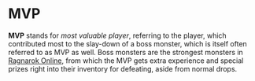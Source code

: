 # MVP

**MVP** stands for *most valuable player*, referring to the player, which contributed most to the slay-down of a boss
monster, which is itself often referred to as MVP as well. Boss monsters are the strongest monsters in
[Ragnarok Online](https://en.wikipedia.org/wiki/Ragnarok_Online), from which the MVP gets extra experience and special prizes right into their
inventory for defeating, aside from normal drops.
